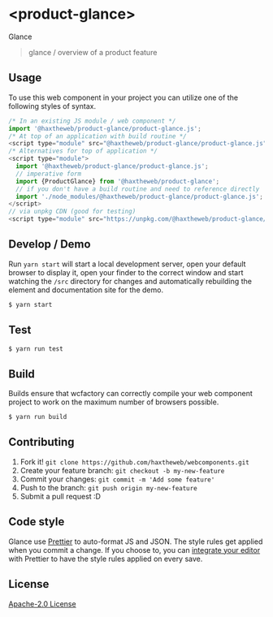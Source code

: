 # &lt;product-glance&gt;

Glance
> glance / overview of a product feature

## Usage
To use this web component in your project you can utilize one of the following styles of syntax.

```js
/* In an existing JS module / web component */
import '@haxtheweb/product-glance/product-glance.js';
/* At top of an application with build routine */
<script type="module" src="@haxtheweb/product-glance/product-glance.js"></script>
/* Alternatives for top of application */
<script type="module">
  import '@haxtheweb/product-glance/product-glance.js';
  // imperative form
  import {ProductGlance} from '@haxtheweb/product-glance';
  // if you don't have a build routine and need to reference directly
  import './node_modules/@haxtheweb/product-glance/product-glance.js';
</script>
// via unpkg CDN (good for testing)
<script type="module" src="https://unpkg.com/@haxtheweb/product-glance/product-glance.js"></script>
```

## Develop / Demo
Run `yarn start` will start a local development server, open your default browser to display it, open your finder to the correct window and start watching the `/src` directory for changes and automatically rebuilding the element and documentation site for the demo.
```bash
$ yarn start
```

## Test

```bash
$ yarn run test
```

## Build
Builds ensure that wcfactory can correctly compile your web component project to
work on the maximum number of browsers possible.
```bash
$ yarn run build
```

## Contributing

1. Fork it! `git clone https://github.com/haxtheweb/webcomponents.git`
2. Create your feature branch: `git checkout -b my-new-feature`
3. Commit your changes: `git commit -m 'Add some feature'`
4. Push to the branch: `git push origin my-new-feature`
5. Submit a pull request :D

## Code style

Glance  use [Prettier][prettier] to auto-format JS and JSON.  The style rules get applied when you commit a change.  If you choose to, you can [integrate your editor][prettier-ed] with Prettier to have the style rules applied on every save.

[prettier]: https://github.com/prettier/prettier/
[prettier-ed]: https://github.com/prettier/prettier/#editor-integration
[polyserve]: https://github.com/Polymer/polyserve
[web-component-tester]: https://github.com/Polymer/web-component-tester

## License
[Apache-2.0 License](http://opensource.org/licenses/Apache-2.0)